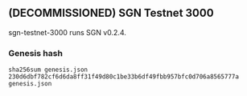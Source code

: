 ## (DECOMMISSIONED) SGN Testnet 3000

sgn-testnet-3000 runs SGN v0.2.4.

### Genesis hash

```shellscript
sha256sum genesis.json
230d6dbf782cf6d6da8ff31f49d80c1be33b6df49fbb957bfc0d706a8565777a  genesis.json
```

